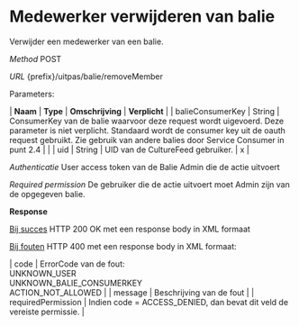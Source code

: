 ---
---

# Medewerker verwijderen van balie

Verwijder een medewerker van een balie.

_Method_
POST

_URL_
{prefix}/uitpas/balie/removeMember

Parameters:

| **Naam** | **Type** | **Omschrijving** | **Verplicht** |
| balieConsumerKey | String | ConsumerKey van de balie waarvoor deze request wordt uigevoerd. Deze parameter is niet verplicht. Standaard wordt de consumer key uit de oauth request gebruikt. Zie gebruik van andere balies door Service Consumer in punt 2.4 |  |
| uid | String | UID van de CultureFeed gebruiker. | x |

_Authenticatie_
User access token van de Balie Admin die de actie uitvoert

_Required permission_
De gebruiker die de actie uitvoert moet Admin zijn van de opgegeven balie.

**Response**

<u>Bij succes</u>
HTTP 200 OK met een response body in XML formaat

<u>Bij fouten</u>
HTTP 400 met een response body in XML formaat:

| code | ErrorCode van de fout:<br>UNKNOWN_USER<br>UNKNOWN_BALIE_CONSUMERKEY<br>ACTION_NOT_ALLOWED |
| message | Beschrijving van de fout |
| requiredPermission | Indien code = ACCESS_DENIED, dan bevat dit veld de vereiste permissie. |
